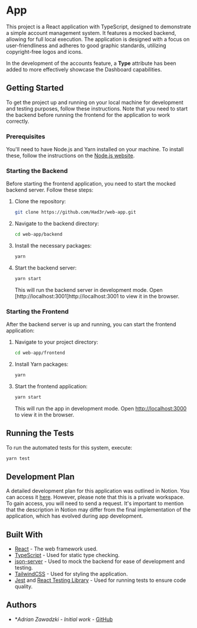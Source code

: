 # App

This project is a React application with TypeScript, designed to demonstrate a simple account management system. It features a mocked backend, allowing for full local execution. The application is designed with a focus on user-friendliness and adheres to good graphic standards, utilizing copyright-free logos and icons.

In the development of the accounts feature, a **Type** attribute has been added to more effectively showcase the Dashboard capabilities.

## Getting Started

To get the project up and running on your local machine for development and testing purposes, follow these instructions. Note that you need to start the backend before running the frontend for the application to work correctly.

### Prerequisites

You'll need to have Node.js and Yarn installed on your machine. To install these, follow the instructions on the [Node.js website](https://nodejs.org/).

### Starting the Backend

Before starting the frontend application, you need to start the mocked backend server. Follow these steps:

1. Clone the repository:

   ```bash
   git clone https://github.com/Had3r/web-app.git
   ```

2. Navigate to the backend directory:

   ```bash
   cd web-app/backend
   ```

3. Install the necessary packages:

   ```bash
   yarn
   ```

4. Start the backend server:

   ```bash
   yarn start
   ```

   This will run the backend server in development mode. Open [http://localhost:3001]http://localhost:3001 to view it in the browser.

### Starting the Frontend

After the backend server is up and running, you can start the frontend application:

1. Navigate to your project directory:

   ```bash
   cd web-app/frontend
   ```

2. Install Yarn packages:

   ```bash
   yarn
   ```

3. Start the frontend application:

   ```bash
   yarn start
   ```

   This will run the app in development mode. Open [http://localhost:3000](http://localhost:3000) to view it in the browser.

## Running the Tests

To run the automated tests for this system, execute:

```bash
yarn test
```

## Development Plan

A detailed development plan for this application was outlined in Notion. You can access it [here](link).
However, please note that this is a private workspace. To gain access, you will need to send a request.
It's important to mention that the description in Notion may differ from the final implementation of the application,
which has evolved during app development.

## Built With

- [React](https://reactjs.org/) - The web framework used.
- [TypeScript](https://www.typescriptlang.org/) - Used for static type checking.
- [json-server](https://github.com/typicode/json-server) - Used to mock the backend for ease of development and testing.
- [TailwindCSS](https://tailwindcss.com/) - Used for styling the application.
- [Jest](https://jestjs.io/) and [React Testing Library](https://testing-library.com/docs/react-testing-library/intro/) - Used for running tests to ensure code quality.

## Authors

- \*_Adrian Zawadzki_ - _Initial work_ - [GitHub](https://github.com/Had3r)
